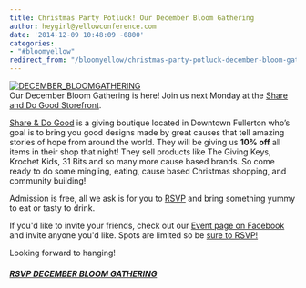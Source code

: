 ```yaml
---
title: Christmas Party Potluck! Our December Bloom Gathering
author: heygirl@yellowconference.com
date: '2014-12-09 10:48:09 -0800'
categories:
- "#bloomyellow"
redirect_from: "/bloomyellow/christmas-party-potluck-december-bloom-gathering/"
---
```


[![DECEMBER_BLOOMGATHERING](http://yellowconference.com/wp-content/uploads/2014/12/DECEMBER_BLOOMGATHERING.jpg)](http://yellowconference.com/wp-content/uploads/2014/12/DECEMBER_BLOOMGATHERING.jpg)  
Our December Bloom Gathering is here! Join us next Monday at the [Share and Do Good Storefront](http://www.shareanddogood.com/).

[Share & Do Good](http://www.shareanddogood.com/) is a giving boutique located in Downtown Fullerton who’s goal is to bring you good designs made by great causes that tell amazing stories of hope from around the world. They will be giving us **10% off** all items in their shop that night! They sell products like The Giving Keys, Krochet Kids, 31 Bits and so many more cause based brands. So come ready to do some mingling, eating, cause based Christmas shopping, and community building!

Admission is free, all we ask is for you to [RSVP](https://ti.to/yellowconference/bloom-gathering-christmas-party) and bring something yummy to eat or tasty to drink.

If you'd like to invite your friends, check out our [Event page on Facebook](https://www.facebook.com/events/1026356710723356/?pnref=story) and invite anyone you'd like. Spots are limited so be [sure to RSVP!](https://ti.to/yellowconference/bloom-gathering-christmas-party)

Looking forward to hanging!

##### [RSVP DECEMBER BLOOM GATHERING](https://ti.to/yellowconference/bloom-gathering-christmas-party)
